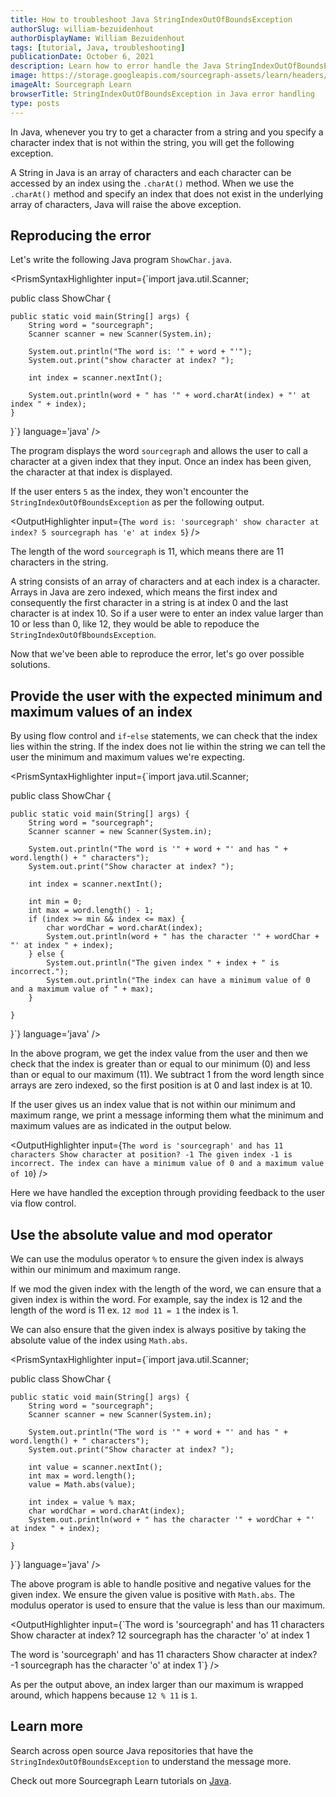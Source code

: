 ```yaml
---
title: How to troubleshoot Java StringIndexOutOfBoundsException
authorSlug: william-bezuidenhout
authorDisplayName: William Bezuidenhout
tags: [tutorial, Java, troubleshooting]
publicationDate: October 6, 2021
description: Learn how to error handle the Java StringIndexOutOfBoundsException
image: https://storage.googleapis.com/sourcegraph-assets/learn/headers/sourcegraph-learn-header.png
imageAlt: Sourcegraph Learn
browserTitle: StringIndexOutOfBoundsException in Java error handling
type: posts
---
```


In Java, whenever you try to get a character from a string and you specify a character index that is not within the string, you will get the following exception.

<OutputHighlighter
input='Exception in thread "main" java.lang.StringIndexOutOfBoundsException: String index out of range:'
/>

A String in Java is an array of characters and each character can be accessed by an index using the `.charAt()` method. When we use the `.charAt()` method and specify an index that does not exist in the underlying array of characters, Java will raise the above exception.

## Reproducing the error
Let's write the following Java program `ShowChar.java`.

<PrismSyntaxHighlighter
input={`import java.util.Scanner;   
 
public class ShowChar {   
 
    public static void main(String[] args) {
        String word = "sourcegraph";
        Scanner scanner = new Scanner(System.in);   
 
        System.out.println("The word is: '" + word + "'");
        System.out.print("show character at index? ");   
 
        int index = scanner.nextInt();     
 
        System.out.println(word + " has '" + word.charAt(index) + "' at index " + index);   
    }    
}`}
language='java'
/>

The program displays the word `sourcegraph` and allows the user to call a character at a given index that they input. Once an index has been given, the character at that index is displayed.

If the user enters `5` as the index, they won't encounter the `StringIndexOutOfBoundsException` as per the following output.

<OutputHighlighter
input={`The word is: 'sourcegraph'
show character at index? 5
sourcegraph has 'e' at index 5`}
/>

The length of the word `sourcegraph` is 11, which means there are 11 characters in the string.

A string consists of an array of characters and at each index is a character. Arrays in Java are zero indexed, which means the first index and consequently the first character in a string is at index 0 and the last character is at index 10. So if a user were to enter an index value larger than 10 or less than 0, like 12, they would be able to repoduce the `StringIndexOutOfBboundsException`.

<OutputHighlighter
input='Exception in thread "main" java.lang.StringIndexOutOfBoundsException: String index out of range: 12
	at java.base/java.lang.StringLatin1.charAt(StringLatin1.java:47)
	at java.base/java.lang.String.charAt(String.java:693)
	at ShowChar.main(ShowChar.java:14)'
/>

Now that we've been able to reproduce the error, let's go over possible solutions.

## Provide the user with the expected minimum and maximum values of an index

By using flow control and `if`-`else` statements, we can check that the index lies within the string. If the index does not lie within the string we can tell the user the minimum and maximum values we're expecting.

<PrismSyntaxHighlighter
input={`import java.util.Scanner;
 
public class ShowChar {
 
    public static void main(String[] args) {
        String word = "sourcegraph";
        Scanner scanner = new Scanner(System.in);  
 
        System.out.println("The word is '" + word + "' and has " + word.length() + " characters");
        System.out.print("Show character at index? ");  
 
        int index = scanner.nextInt();   
 
        int min = 0;
        int max = word.length() - 1;
        if (index >= min && index <= max) {
            char wordChar = word.charAt(index);
            System.out.println(word + " has the character '" + wordChar + "' at index " + index);
        } else {
            System.out.println("The given index " + index + " is incorrect.");
            System.out.println("The index can have a minimum value of 0 and a maximum value of " + max);
        }   
 
    }
}`}
language='java'
/>

In the above program, we get the index value from the user and then we check that the index is greater than or equal to our minimum (0) and less than or equal to our maximum (11). We subtract 1 from the word length since arrays are zero indexed, so the first position is at 0 and last index is at 10.

If the user gives us an index value that is not within our minimum and maximum range, we print a message informing them what the minimum and maximum values are as indicated in the output below.

<OutputHighlighter
input={`The word is 'sourcegraph' and has 11 characters
Show character at position? -1
The given index -1 is incorrect.
The index can have a minimum value of 0 and a maximum value of 10`}
/>

Here we have handled the exception through providing feedback to the user via flow control.

## Use the absolute value and mod operator

We can use the modulus operator `%` to ensure the given index is always within our minimum and maximum range.

If we mod the given index with the length of the word, we can ensure that a given index is within the word. For example, say the index is 12 and the length of the word is 11 ex. `12 mod 11 = 1` the index is 1.

We can also ensure that the given index is always positive by taking the absolute value of the index using `Math.abs`.

<PrismSyntaxHighlighter
input={`import java.util.Scanner;  
 
public class ShowChar {  
 
    public static void main(String[] args) {
        String word = "sourcegraph";
        Scanner scanner = new Scanner(System.in);  
 
        System.out.println("The word is '" + word + "' and has " + word.length() + " characters");
        System.out.print("Show character at index? ");   
 
        int value = scanner.nextInt();
        int max = word.length();
        value = Math.abs(value);  
 
        int index = value % max;
        char wordChar = word.charAt(index);
        System.out.println(word + " has the character '" + wordChar + "' at index " + index);
 
    }
}`}
language='java'
/>

The above program is able to handle positive and negative values for the given index. We ensure the given value is positive with `Math.abs`. The modulus operator is used to ensure that the value is less than our maximum. 

<OutputHighlighter
input={`The word is 'sourcegraph' and has 11 characters
Show character at index? 12
sourcegraph has the character 'o' at index 1
 
The word is 'sourcegraph' and has 11 characters
Show character at index? -1
sourcegraph has the character 'o' at index 1`}
/>

As per the output above, an index larger than our maximum is wrapped around, which happens because `12 % 11` is `1`.

## Learn more

Search across open source Java repositories that have the `StringIndexOutOfBoundsException` to understand the message more.

<SourcegraphSearch query="StringIndexOutOfBoundsException lang:java" patternType="literal"/>

Check out more Sourcegraph Learn tutorials on [Java](https://learn.sourcegraph.com/tags/java).
